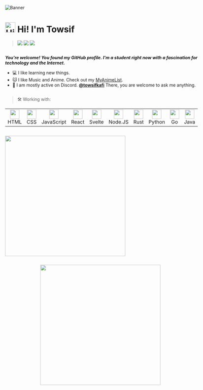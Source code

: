 
![Banner](https://raw.githubusercontent.com/Towsif12/Towsif12/main/banner.png)


<h1><img src='https://qpluspicture.oss-cn-beijing.aliyuncs.com/6LjjQA/Hi.gif' alt='Hi' width="33"/> Hi! I'm Towsif</h1>

> [<img src="https://img.shields.io/static/v1?style=for-the-badge&message=Discord&color=5865F2&logo=Discord&logoColor=FFFFFF&label=">](https://discord.com/users/674660356819517440) [<img src="https://img.shields.io/static/v1?style=for-the-badge&message=Twitter&color=1DA1F2&logo=Twitter&logoColor=FFFFFF&label=">](https://twitter.com/TowsifKafi) [<img src="https://img.shields.io/static/v1?style=for-the-badge&message=Instagram&color=E4405F&logo=Instagram&logoColor=FFFFFF&label=">](https://www.instagram.com/towsif.kafi/)

<div class="main" style="display: flex; flex-direction: row; flex-wrap: wrap;">

<div class="left" style="display:flex; flex-direction: column; flex: 1 0 250px;">
<div class="about">

  _**You're welcome! You found my GitHub profile. 
    I'm a student right now with a fascination for technology 
    and the Internet.**_
  <bd>

  - 💻 I like learning new things.
  - 🐱 I like Music and Anime. Check out my [MyAnimeList](https://myanimelist.net/profile/towsifkafi).
  - 💭 I am mostly active on Discord. [**@towsifkafi**](https://discord.com/users/674660356819517440)
    There, you are welcome to ask me anything. 

</div>


<div class="work">

> 🛠 Working with:

<table>
  <tr>
    <td align="center">
      <img src="https://cdn.jsdelivr.net/gh/devicons/devicon/icons/html5/html5-original.svg" width="30"/>
      <br>
      HTML
    </td>
    <td align="center">
      <img src="https://cdn.jsdelivr.net/gh/devicons/devicon/icons/css3/css3-original.svg" width="30"/>
      <br>
      CSS
    </td>
    <td align="center">
      <img src="https://cdn.jsdelivr.net/gh/devicons/devicon/icons/javascript/javascript-original.svg" width="30"/>
      <br>
      JavaScript
    </td>
    <td align="center">
      <img src="https://cdn.jsdelivr.net/gh/devicons/devicon/icons/react/react-original.svg" width="30"/>
      <br>
      React
    </td>
    <td align="center">
      <img src="https://cdn.jsdelivr.net/gh/devicons/devicon/icons/svelte/svelte-original.svg" width="30"/>
      <br>
      Svelte
    </td>
    <td align="center">
      <img src="https://cdn.jsdelivr.net/gh/devicons/devicon/icons/nodejs/nodejs-original.svg" width="30"/>
      <br>
      Node.JS
    </td>
    <td align="center">
      <img src="https://raw.githubusercontent.com/Towsif12/Towsif12/main/icon/rust-plain-png.png" width="30"/>
      <br>
      Rust
    </td>
    <td align="center">
      <img src="https://cdn.jsdelivr.net/gh/devicons/devicon/icons/python/python-original.svg" width="30"/>
      <br>
      Python
    </td>
    <td align="center">
      <img src="https://cdn.jsdelivr.net/gh/devicons/devicon/icons/go/go-original-wordmark.svg" width="30"/>
      <br>
      Go
    </td>
    <td align="center">
      <img src="https://cdn.jsdelivr.net/gh/devicons/devicon/icons/java/java-original.svg" width="30"/>
      <br>
      Java
    </td>
  </tr>
</table>

</div>
</div>


<div class="right" style="display:flex; flex-direction: column; width: 100%;">

[<img align="left" width="390" src="https://gist.githubusercontent.com/towsifkafi/cdaa58809a6e4ca7aac1c6cb72255248/raw/github-metrics.svg">](#)

[<img align="right" width="390" src="https://gist.githubusercontent.com/towsifkafi/cdaa58809a6e4ca7aac1c6cb72255248/raw/github-activity.svg">](#)

</div>


</div>
</div>

<div style="margin: 5px">



</div>

  
